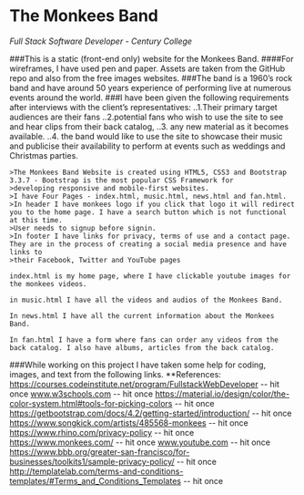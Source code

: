 # The Monkees Band 
_Full Stack Software Developer - Century College_


###This is a static (front-end only) website for the Monkees Band. 
####For wireframes, I have used pen and paper. Assets are taken from the GitHub repo
and also from the free images websites.
###The band is a 1960’s rock band and have around 50 years experience of performing live at numerous events around the world. 
###I have been given the following requirements after interviews with the client’s representatives:
..1.Their primary target audiences are their fans 
..2.potential fans who wish to use the site to see and hear clips from their back catalog, 
..3. any new material as it becomes available.
..4. the band would like to use the site to showcase their music and publicise their availability to perform at events such as weddings and Christmas parties.
 ````
 >The Monkees Band Website is created using HTML5, CSS3 and Bootstrap 3.3.7 - Bootstrap is the most popular CSS Framework for 
 >developing responsive and mobile-first websites.
 >I have Four Pages - index.html, music.html, news.html and fan.html.
 >In header I have monkees logo if you click that logo it will redirect you to the home page. I have a search button which is not functional at this time.
 >User needs to signup before signin. 
 >In footer I have links for privacy, terms of use and a contact page. They are in the process of creating a social media presence and have links to 
 >their Facebook, Twitter and YouTube pages
 
 index.html is my home page, where I have clickable youtube images for the monkees videos.
 
 in music.html I have all the videos and audios of the Monkees Band.
 
 In news.html I have all the current information about the Monkees Band.
 
 In fan.html I have a form where fans can order any videos from the back catalog. I also have albums, articles from the back catalog.
 
 ````
 ###While working on this project I have taken some help for coding, images, and text from the following links.
**References:
https://courses.codeinstitute.net/program/FullstackWebDeveloper  -- hit <Enter> once 
www.w3schools.com  -- hit <Enter> once 
https://material.io/design/color/the-color-system.html#tools-for-picking-colors  -- hit <Enter> once 
https://getbootstrap.com/docs/4.2/getting-started/introduction/  -- hit <Enter> once 
https://www.songkick.com/artists/485568-monkees  -- hit <Enter> once 
https://www.rhino.com/privacy-policy  -- hit <Enter> once 
https://www.monkees.com/  -- hit <Enter> once 
www.youtube.com  -- hit <Enter> once 
https://www.bbb.org/greater-san-francisco/for-businesses/toolkits1/sample-privacy-policy/  -- hit <Enter> once 
http://templatelab.com/terms-and-conditions-templates/#Terms_and_Conditions_Templates  -- hit <Enter> once 
